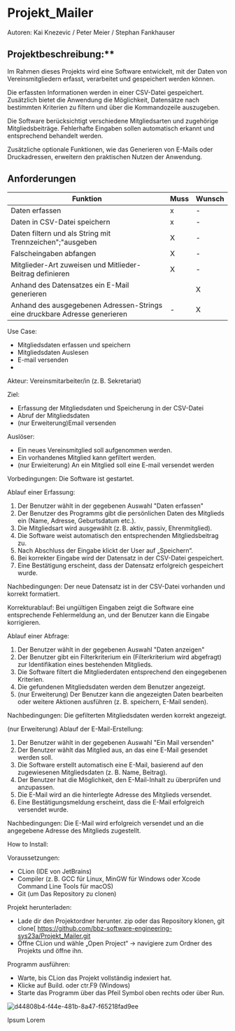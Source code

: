 # Projekt_Mailer

Autoren: Kai Knezevic / Peter Meier / Stephan Fankhauser

## Projektbeschreibung:**

Im Rahmen dieses Projekts wird eine Software entwickelt, mit der Daten von Vereinsmitgliedern erfasst, verarbeitet und gespeichert werden können.

Die erfassten Informationen werden in einer CSV-Datei gespeichert. 
Zusätzlich bietet die Anwendung die Möglichkeit, Datensätze nach bestimmten Kriterien zu filtern und über die Kommandozeile auszugeben.

Die Software berücksichtigt verschiedene Mitgliedsarten und zugehörige Mitgliedsbeiträge.
Fehlerhafte Eingaben sollen automatisch erkannt und entsprechend behandelt werden.

Zusätzliche optionale Funktionen, wie das Generieren von E-Mails oder Druckadressen, erweitern den praktischen Nutzen der Anwendung.

## Anforderungen
| Funktion                                                                   | Muss | Wunsch |
|----------------------------------------------------------------------------|------|--------|
| Daten erfassen                                                             | x    | -      |
| Daten in CSV-Datei speichern                                               | x    | -      |
| Daten filtern und als String mit Trennzeichen";"ausgeben                   | X    | -      |
| Falscheingaben abfangen                                                    | X    | -      |
| Mitglieder-Art zuweisen und Mitlieder-Beitrag definieren                   | X    | -      |
| Anhand des Datensatzes ein E-Mail generieren                               |      | X      |
| Anhand des ausgegebenen Adressen-Strings eine druckbare Adresse generieren | -    | X      |
                                                             



Use Case: 
- Mitgliedsdaten erfassen und speichern
- Mitgliedsdaten Auslesen
- E-mail versenden
- 
Akteur: Vereinsmitarbeiter/in (z. B. Sekretariat)

Ziel: 
- Erfassung der Mitgliedsdaten und Speicherung in der CSV-Datei
- Abruf der Mitgliedsdaten
- (nur Erweiterung)Email versenden
  
Auslöser: 
- Ein neues Vereinsmitglied soll aufgenommen werden.
- Ein vorhandenes Mitglied kann gefiltert werden.
- (nur Erwieiterung) An ein Mitglied soll eine E-mail versendet werden

Vorbedingungen:
Die Software ist gestartet.

Ablauf einer Erfassung:
1. Der Benutzer wählt in der gegebenen Auswahl "Daten erfassen"
1. Der Benutzer des Programms gibt die persönlichen Daten des Mitglieds ein (Name, Adresse, Geburtsdatum etc.).
2. Die Mitgliedsart wird ausgewählt (z. B. aktiv, passiv, Ehrenmitglied).
3. Die Software weist automatisch den entsprechenden Mitgliedsbeitrag zu.
4. Nach Abschluss der Eingabe klickt der User auf „Speichern“.
5. Bei korrekter Eingabe wird der Datensatz in der CSV-Datei gespeichert.
6. Eine Bestätigung erscheint, dass der Datensatz erfolgreich gespeichert wurde.

Nachbedingungen:
Der neue Datensatz ist in der CSV-Datei vorhanden und korrekt formatiert.

Korrekturablauf:
Bei ungültigen Eingaben zeigt die Software eine entsprechende Fehlermeldung an, und der Benutzer kann die Eingabe korrigieren.

Ablauf einer Abfrage:
1. Der Benutzer wählt in der gegebenen Auswahl "Daten anzeigen"
2. Der Benutzer gibt ein Filterkriterium ein (Filterkriterium wird abgefragt) zur Identifikation eines bestehenden Mitglieds.
3. Die Software filtert die Mitgliederdaten entsprechend den eingegebenen Kriterien.
4. Die gefundenen Mitgliedsdaten werden dem Benutzer angezeigt.
5. (nur Erweiterung) Der Benutzer kann die angezeigten Daten bearbeiten oder weitere Aktionen ausführen (z. B. speichern, E-Mail senden).

Nachbedingungen:
Die gefilterten Mitgliedsdaten werden korrekt angezeigt.

(nur Erweiterung) Ablauf der E-Mail-Erstellung:
1. Der Benutzer wählt in der gegebenen Auswahl "Ein Mail versenden"
2. Der Benutzer wählt das Mitglied aus, an das eine E-Mail gesendet werden soll.
3. Die Software erstellt automatisch eine E-Mail, basierend auf den zugewiesenen Mitgliedsdaten (z. B. Name, Beitrag).
4. Der Benutzer hat die Möglichkeit, den E-Mail-Inhalt zu überprüfen und anzupassen.
5. Die E-Mail wird an die hinterlegte Adresse des Mitglieds versendet.
6. Eine Bestätigungsmeldung erscheint, dass die E-Mail erfolgreich versendet wurde.

Nachbedingungen:
Die E-Mail wird erfolgreich versendet und an die angegebene Adresse des Mitglieds zugestellt.

How to Install:

Voraussetzungen:
- CLion (IDE von JetBrains)
- Compiler (z. B. GCC für Linux, MinGW für Windows oder Xcode Command Line Tools für macOS)
- Git (um Das Repository zu clonen)

Projekt herunterladen:
- Lade dir den Projektordner herunter. zip oder das Repository klonen, git clone[ https://github.com/bbz-software-engineering-sys23a/Projekt_Mailer.git
- Öffne CLion und wähle „Open Project“ → navigiere zum Ordner des Projekts und öffne ihn.


Programm ausführen:
- Warte, bis CLion das Projekt vollständig indexiert hat.
- Klicke auf Build. oder ctr.F9 (Windows)
- Starte das Programm über das Pfeil Symbol oben rechts oder über Run.
  
![d44808b4-f44e-481b-8a47-f65218fad9ee](https://github.com/user-attachments/assets/baa47ec9-682d-4a51-83ee-87b655d23389)

Ipsum Lorem 

